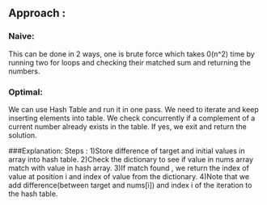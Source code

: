 ## Approach : 

### Naive:
This can be done in 2 ways, one is brute force which takes 0(n^2) time by running two for loops and checking their matched sum and returning the numbers.

### Optimal:
We can use Hash Table and run it in one pass.
We need to iterate and keep inserting elements into table. We check concurrently if a complement of a current number already exists in the table. If yes, we exit and return the solution.

###Explanation:
Steps :
1)Store difference of target and initial values in array into hash table.
2)Check the dictionary to see if value in nums array match with value in hash array.
3)If match found , we return the index of value at position i and index of value from the dictionary.
4)Note that we add difference(between target and nums[i]) and index i of the iteration to the hash table.
